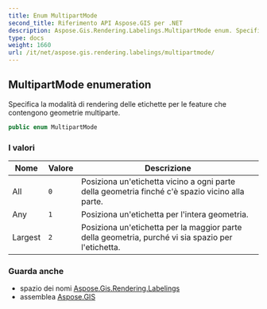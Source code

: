 ```yaml
---
title: Enum MultipartMode
second_title: Riferimento API Aspose.GIS per .NET
description: Aspose.Gis.Rendering.Labelings.MultipartMode enum. Specifica la modalità di rendering delle etichette per le feature che contengono geometrie multiparte.
type: docs
weight: 1660
url: /it/net/aspose.gis.rendering.labelings/multipartmode/
---
```

## MultipartMode enumeration

Specifica la modalità di rendering delle etichette per le feature che contengono geometrie multiparte.

```csharp
public enum MultipartMode
```

### I valori

| Nome | Valore | Descrizione |
| --- | --- | --- |
| All | `0` | Posiziona un'etichetta vicino a ogni parte della geometria finché c'è spazio vicino alla parte. |
| Any | `1` | Posiziona un'etichetta per l'intera geometria. |
| Largest | `2` | Posiziona un'etichetta per la maggior parte della geometria, purché vi sia spazio per l'etichetta. |

### Guarda anche

* spazio dei nomi [Aspose.Gis.Rendering.Labelings](../../aspose.gis.rendering.labelings/)
* assemblea [Aspose.GIS](../../)


